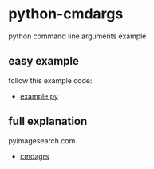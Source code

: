 # python-cmdargs
python command line arguments example

## easy example
follow this example code:
- [example.py](https://github.com/prastamaha/python-cmdargs/blob/master/example.py)

## full explanation
pyimagesearch.com
- [cmdagrs](https://www.pyimagesearch.com/2018/03/12/python-argparse-command-line-arguments/)
